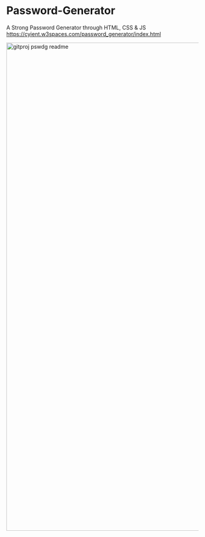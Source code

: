 # Password-Generator
A Strong Password Generator through HTML, CSS &amp; JS
https://cyient.w3spaces.com/password_generator/index.html

<img width="1280" alt="gitproj pswdg readme" src="https://user-images.githubusercontent.com/91464100/229290830-8aa07373-a07a-4e05-8473-1d4d293a3ac4.png">
